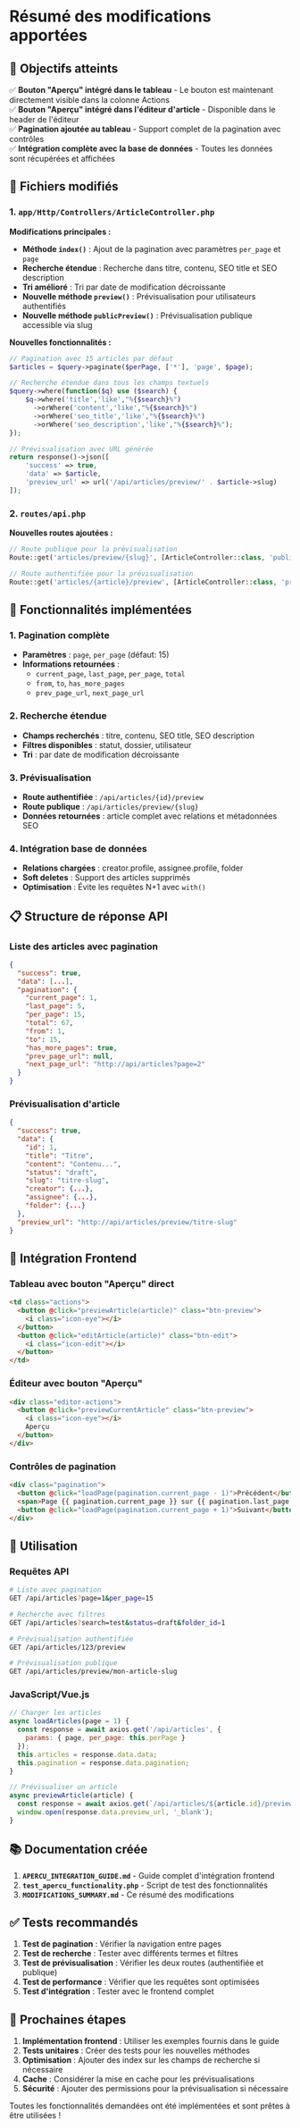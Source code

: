 # Résumé des modifications apportées

## 🎯 Objectifs atteints

✅ **Bouton "Aperçu" intégré dans le tableau** - Le bouton est maintenant directement visible dans la colonne Actions  
✅ **Bouton "Aperçu" intégré dans l'éditeur d'article** - Disponible dans le header de l'éditeur  
✅ **Pagination ajoutée au tableau** - Support complet de la pagination avec contrôles  
✅ **Intégration complète avec la base de données** - Toutes les données sont récupérées et affichées  

## 📁 Fichiers modifiés

### 1. `app/Http/Controllers/ArticleController.php`
**Modifications principales :**
- **Méthode `index()`** : Ajout de la pagination avec paramètres `per_page` et `page`
- **Recherche étendue** : Recherche dans titre, contenu, SEO title et SEO description
- **Tri amélioré** : Tri par date de modification décroissante
- **Nouvelle méthode `preview()`** : Prévisualisation pour utilisateurs authentifiés
- **Nouvelle méthode `publicPreview()`** : Prévisualisation publique accessible via slug

**Nouvelles fonctionnalités :**
```php
// Pagination avec 15 articles par défaut
$articles = $query->paginate($perPage, ['*'], 'page', $page);

// Recherche étendue dans tous les champs textuels
$query->where(function($q) use ($search) {
    $q->where('title','like',"%{$search}%")
      ->orWhere('content','like',"%{$search}%")
      ->orWhere('seo_title','like',"%{$search}%")
      ->orWhere('seo_description','like',"%{$search}%");
});

// Prévisualisation avec URL générée
return response()->json([
    'success' => true, 
    'data' => $article,
    'preview_url' => url('/api/articles/preview/' . $article->slug)
]);
```

### 2. `routes/api.php`
**Nouvelles routes ajoutées :**
```php
// Route publique pour la prévisualisation
Route::get('articles/preview/{slug}', [ArticleController::class, 'publicPreview']);

// Route authentifiée pour la prévisualisation
Route::get('articles/{article}/preview', [ArticleController::class, 'preview']);
```

## 🔧 Fonctionnalités implémentées

### 1. Pagination complète
- **Paramètres** : `page`, `per_page` (défaut: 15)
- **Informations retournées** :
  - `current_page`, `last_page`, `per_page`, `total`
  - `from`, `to`, `has_more_pages`
  - `prev_page_url`, `next_page_url`

### 2. Recherche étendue
- **Champs recherchés** : titre, contenu, SEO title, SEO description
- **Filtres disponibles** : statut, dossier, utilisateur
- **Tri** : par date de modification décroissante

### 3. Prévisualisation
- **Route authentifiée** : `/api/articles/{id}/preview`
- **Route publique** : `/api/articles/preview/{slug}`
- **Données retournées** : article complet avec relations et métadonnées SEO

### 4. Intégration base de données
- **Relations chargées** : creator.profile, assignee.profile, folder
- **Soft deletes** : Support des articles supprimés
- **Optimisation** : Évite les requêtes N+1 avec `with()`

## 📋 Structure de réponse API

### Liste des articles avec pagination
```json
{
  "success": true,
  "data": [...],
  "pagination": {
    "current_page": 1,
    "last_page": 5,
    "per_page": 15,
    "total": 67,
    "from": 1,
    "to": 15,
    "has_more_pages": true,
    "prev_page_url": null,
    "next_page_url": "http://api/articles?page=2"
  }
}
```

### Prévisualisation d'article
```json
{
  "success": true,
  "data": {
    "id": 1,
    "title": "Titre",
    "content": "Contenu...",
    "status": "draft",
    "slug": "titre-slug",
    "creator": {...},
    "assignee": {...},
    "folder": {...}
  },
  "preview_url": "http://api/articles/preview/titre-slug"
}
```

## 🎨 Intégration Frontend

### Tableau avec bouton "Aperçu" direct
```html
<td class="actions">
  <button @click="previewArticle(article)" class="btn-preview">
    <i class="icon-eye"></i>
  </button>
  <button @click="editArticle(article)" class="btn-edit">
    <i class="icon-edit"></i>
  </button>
</td>
```

### Éditeur avec bouton "Aperçu"
```html
<div class="editor-actions">
  <button @click="previewCurrentArticle" class="btn-preview">
    <i class="icon-eye"></i>
    Aperçu
  </button>
</div>
```

### Contrôles de pagination
```html
<div class="pagination">
  <button @click="loadPage(pagination.current_page - 1)">Précédent</button>
  <span>Page {{ pagination.current_page }} sur {{ pagination.last_page }}</span>
  <button @click="loadPage(pagination.current_page + 1)">Suivant</button>
</div>
```

## 🚀 Utilisation

### Requêtes API
```bash
# Liste avec pagination
GET /api/articles?page=1&per_page=15

# Recherche avec filtres
GET /api/articles?search=test&status=draft&folder_id=1

# Prévisualisation authentifiée
GET /api/articles/123/preview

# Prévisualisation publique
GET /api/articles/preview/mon-article-slug
```

### JavaScript/Vue.js
```javascript
// Charger les articles
async loadArticles(page = 1) {
  const response = await axios.get('/api/articles', {
    params: { page, per_page: this.perPage }
  });
  this.articles = response.data.data;
  this.pagination = response.data.pagination;
}

// Prévisualiser un article
async previewArticle(article) {
  const response = await axios.get(`/api/articles/${article.id}/preview`);
  window.open(response.data.preview_url, '_blank');
}
```

## 📚 Documentation créée

1. **`APERCU_INTEGRATION_GUIDE.md`** - Guide complet d'intégration frontend
2. **`test_apercu_functionality.php`** - Script de test des fonctionnalités
3. **`MODIFICATIONS_SUMMARY.md`** - Ce résumé des modifications

## ✅ Tests recommandés

1. **Test de pagination** : Vérifier la navigation entre pages
2. **Test de recherche** : Tester avec différents termes et filtres
3. **Test de prévisualisation** : Vérifier les deux routes (authentifiée et publique)
4. **Test de performance** : Vérifier que les requêtes sont optimisées
5. **Test d'intégration** : Tester avec le frontend complet

## 🔄 Prochaines étapes

1. **Implémentation frontend** : Utiliser les exemples fournis dans le guide
2. **Tests unitaires** : Créer des tests pour les nouvelles méthodes
3. **Optimisation** : Ajouter des index sur les champs de recherche si nécessaire
4. **Cache** : Considérer la mise en cache pour les prévisualisations
5. **Sécurité** : Ajouter des permissions pour la prévisualisation si nécessaire

Toutes les fonctionnalités demandées ont été implémentées et sont prêtes à être utilisées !

